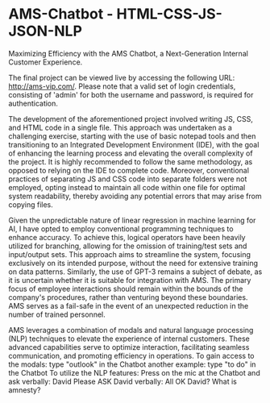 # AMS-Chatbot - HTML-CSS-JS-JSON-NLP
  Maximizing Efficiency with the AMS Chatbot, a Next-Generation Internal Customer Experience.
  
The final project can be viewed live by accessing the following URL: http://ams-vip.com/.
Please note that a valid set of login credentials, consisting of 'admin' for both the username and password, is required for authentication.

The development of the aforementioned project involved writing JS, CSS, and HTML code in a single file.
This approach was undertaken as a challenging exercise, starting with the use of basic notepad tools and then transitioning to an Integrated Development Environment (IDE), with the goal of enhancing the learning process and elevating the overall complexity of the project.
It is highly recommended to follow the same methodology, as opposed to relying on the IDE to complete code. Moreover, conventional practices of separating JS and CSS code into separate folders were not employed, opting instead to maintain all code within one file for optimal system readability, thereby avoiding any potential errors that may arise from copying files.

Given the unpredictable nature of linear regression in machine learning for AI, I have opted to employ conventional programming techniques to enhance accuracy.
To achieve this, logical operators have been heavily utilized for branching, allowing for the omission of training/test sets and input/output sets.
This approach aims to streamline the system, focusing exclusively on its intended purpose, without the need for extensive training on data patterns.
Similarly, the use of GPT-3 remains a subject of debate, as it is uncertain whether it is suitable for integration with AMS.
The primary focus of employee interactions should remain within the bounds of the company's procedures, rather than venturing beyond these boundaries.
AMS serves as a fail-safe in the event of an unexpected reduction in the number of trained personnel.

AMS leverages a combination of modals and natural language processing (NLP) techniques to elevate the experience of internal customers. 
These advanced capabilities serve to optimize interaction, facilitating seamless communication, and promoting efficiency in operations.
To gain access to the modals: type "outlook" in the Chatbot
                              another example: type "to do" in the Chatbot 
To utilize the NLP features: Press on the mic at the Chatbot and ask verbally: David Please 
                             ASK David verbally: All OK David?
                                                 What is amnesty?
  
  
